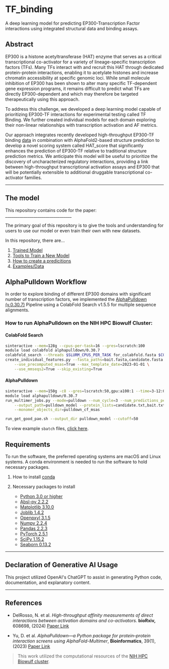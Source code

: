 # TF_binding
A deep learning model for predicting EP300-Transcription Factor interactions using integrated structural data and binding assays. 

## Abstract

EP300 is a histone acetyltransferase (HAT) enzyme that serves as a critical transcriptional co-activator for a variety of lineage-specific transcription factors (TFs). Many TFs interact with and recruit this HAT through dedicated protein-protein interactions, enabling it to acetylate histones and increase chromatin accessibility at specific genomic loci. While small molecule inhibition of EP300 has been shown to alter many specific TF-dependent gene expression programs, it remains difficult to predict what TFs are directly EP300-dependent and which may therefore be targeted therapeutically using this approach.

To address this challenge, we developed a deep learning model capable of prioritizing EP300-TF interactions for experimental testing called TF Binding. We further created individual models for each domain exploring their non-linear relationships with transcription activation and AF metrics. 

Our approach integrates recently developed high-throughput EP300-TF binding [data](https://www.biorxiv.org/content/10.1101/2024.08.19.608698v1) in combination with AlphaFold2-based structure prediction to develop a novel scoring system called HAT_score that significantly enhances the prediction of EP300-TF relative to traditional structure prediction metrics. We anticipate this model will be useful to prioritize the discovery of uncharacterized regulatory interactions, providing a link between high-throughput transcriptional activation assays and EP300 that will be potentially extensible to additional druggable transcriptional co-activator families.

---
## The model
This repository contains code for the paper: _________________________________

The primary goal of this repository is to give the tools and understanding for users to use our model or even train their own with new datasets. 

In this repository, there are...
1. [Trained Model](trained_model)
2. [Tools to Train a New Model](toolkit_to_train)
3. [How to create a predicitions](trained_model)
4. [Examples/Data](examples)


## AlphaPulldown Workflow
In order to explore binding of different EP300 domains with significant number of transcription factors, we implemented the [AlphaPulldown (v.0.30.7)](https://academic.oup.com/bioinformatics/article/39/1/btac749/6839971) Pipeline using a ColabFold Search v1.5.5 for multiple sequence alignments. 

### How to run AlphaPulldown on the NIH HPC Biowulf Cluster:
#### **ColabFold Search**
```bash
sinteractive --mem=128g --cpus-per-task=16 --gres=lscratch:100
module load colabfold alphapulldown/0.30.7
colabfold_search --threads $SLURM_CPUS_PER_TASK for_colabfold.fasta $COLABFOLD_DB pulldown_cf_msas
create_individual_features.py --fasta_paths=bait.fasta,candidate.fasta --output_dir=pulldown_cf_msas \
    --use_precomputed_msas=True --max_template_date=2023-01-01 \
    --use_mmseqs2=True --skip_existing=True
```

#### **AlphaPulldown**
```bash
sinteractive --mem=150g -c8 --gres=lscratch:50,gpu:a100:1 --time=3-12:00:00
module load alphapulldown/0.30.7
run_multimer_jobs.py --mode=pulldown --num_cycle=3 --num_predictions_per_model=1 \
    --output_path=pulldown_model --protein_lists=candidate.txt,bait.txt \
    --monomer_objects_dir=pulldown_cf_msas

run_get_good_pae.sh --output_dir pulldown_model --cutoff=50
```

To view example `sbatch` files, [click here](scripts/sh_files).

## Requirements
To run the software, the preferred operating systems are macOS and Linux systems. A conda environment is needed to run the software to hold necessary packages. 

1. How to install [conda](https://docs.conda.io/projects/conda/en/latest/user-guide/install/index.html)
2. Necessary packages to install

   - [Python 3.0 or higher](https://www.python.org/)
   - [Absl-py 2.2.2](https://pypi.org/project/absl-py/)
   - [Matplotlib 3.10.0](https://matplotlib.org/)
   - [Joblib 1.4.2](https://joblib.readthedocs.io/en/stable/)
   - [Openpxyl 3.1.5](https://openpyxl.readthedocs.io/en/stable/tutorial.html)
   - [Numpy 2.2.4](https://numpy.org/)
   - [Pandas 2.2.3](https://pandas.pydata.org/)
   - [PyTorch 2.5.1](https://pytorch.org/)
   - [SciPy 1.15.2](https://scipy.org/)
   - [Seaborn 0.13.2](https://seaborn.pydata.org/)

---

## Declaration of Generative AI Usage

This project utilized OpenAI's ChatGPT to assist in generating Python code, documentation, and explanatory content.

---

## References
- DelRosso, N. et al. *High-throughput affinity measurements of direct interactions between activation domains and co-activators.*
**bioRxiv,** 608698, (2024) [Paper Link](https://doi.org/10.1101/2024.08.19.608698)

- Yu, D. et al. *AlphaPulldown—a Python package for protein–protein interaction screens using AlphaFold-Multimer*, **Bioinformatics**, 39(1), (2023) [Paper Link](https://doi.org/10.1093/bioinformatics/btac749)

> This work utilized the computational resources of the [NIH HPC Biowulf cluster](https://hpc.nih.gov).
